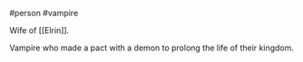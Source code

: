#person #vampire 

Wife of [[Elrin]].

Vampire who made a pact with a demon to prolong the life of their kingdom.